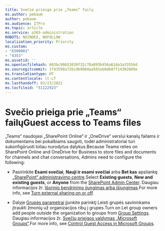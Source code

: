 ```yaml
---
title: Svečio prieiga prie „Teams“ failų
ms.author: pebaum
author: pebaum
ms.audience: ITPro
ms.topic: article
ms.service: o365-administration
ROBOTS: NOINDEX, NOFOLLOW
localization_priority: Priority
ms.custom:
- "6500001"
- "4353"
ms.assetid: ''
ms.openlocfilehash: 603bc90b53839f32c70a895b456a61da3a33556d
ms.sourcegitcommit: 1f43598a726cdb9904aa501eb8db87f143020d9e
ms.translationtype: HT
ms.contentlocale: lt-LT
ms.lasthandoff: 03/23/2021
ms.locfileid: "51122923"
---
```

# <a name="guest-access-to-teams-files"></a><span data-ttu-id="1ea28-102">Svečio prieiga prie „Teams“ failų</span><span class="sxs-lookup"><span data-stu-id="1ea28-102">Guest access to Teams files</span></span>

<span data-ttu-id="1ea28-103">„Teams“ naudojasi „SharePoint Online“ ir „OneDrive“ verslui kanalų failams ir dokumentams bei pokalbiams saugoti, todėl administratoriai turi sukonfigūruoti toliau nurodytus dalykus.</span><span class="sxs-lookup"><span data-stu-id="1ea28-103">Because Teams relies on SharePoint Online and OneDrive for Business to store files and documents for channels and chat conversations, Admins need to configure the following:</span></span>

- <span data-ttu-id="1ea28-104">Pasirinkite **Esami svečiai**, **Nauji ir esami svečiai** arba **Bet kas** apsilankę [„SharePoint“ administravimo centre](https://admin.microsoft.com/sharepoint?page=sharing&modern=true).</span><span class="sxs-lookup"><span data-stu-id="1ea28-104">Select **Existing guests**, **New and existing guests**, or **Anyone** from the [SharePoint Admin Center](https://admin.microsoft.com/sharepoint?page=sharing&modern=true).</span></span> <span data-ttu-id="1ea28-105">Daugiau informacijos žr. [Išorinio bendrinimo įjungimas arba išjungimas](https://docs.microsoft.com/sharepoint/turn-external-sharing-on-or-off).</span><span class="sxs-lookup"><span data-stu-id="1ea28-105">For more info, see [Turn external sharing on or off](https://docs.microsoft.com/sharepoint/turn-external-sharing-on-or-off).</span></span>

- <span data-ttu-id="1ea28-106">Dalyje [Grupės parametrai](https://admin.microsoft.com/Adminportal/Home?source=applauncher#/Settings/Services/:/Settings/L1/O365Groups) įjunkite parinktį Leisti grupės savininkams įtraukti žmonių už organizacijos ribų į grupes.</span><span class="sxs-lookup"><span data-stu-id="1ea28-106">Turn on Let group owners add people outside the organization to groups from [Group Settings](https://admin.microsoft.com/Adminportal/Home?source=applauncher#/Settings/Services/:/Settings/L1/O365Groups).</span></span> <span data-ttu-id="1ea28-107">Daugiau informacijos žr. [Svečių prieigos valdymas „Microsoft Groups“](https://docs.microsoft.com/microsoftteams/teams-dependencies#control-guest-access-in-office-365-groups).</span><span class="sxs-lookup"><span data-stu-id="1ea28-107">For more info, see [Control Guest Access in Microsoft Groups](https://docs.microsoft.com/microsoftteams/teams-dependencies#control-guest-access-in-office-365-groups).</span></span>
